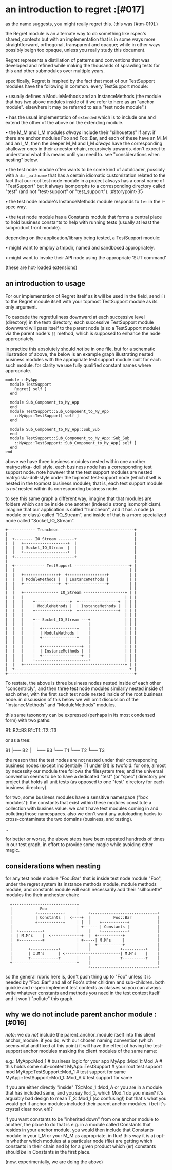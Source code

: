 # an introduction to regret :[#017]

as the name suggests, you might really regret this. (this was [#tm-019].)

the Regret module is an alternate way to do something like rspec's
shared_contexts but with an implementation that is in some ways more
straightforward, orthogonal, transparent and opaque; while in other ways
possibly beign too opaque, unless you really study this document.

Regret represents a distillation of patterns and conventions that was
developed and refined while making the thousands of sprawling tests for this
and other submodules over multiple years.

specifically, Regret is inspired by the fact that most of our TestSupport
modules have the following in common. every TestSupport module:

  • usually defines a ModuleMethods and an InstanceMethods (the module that
    has two above modules inside of it we refer to here as an "anchor module".
    elsewhere it may be referred to as a "test node module".)

  • has the usual implementation of `extended` which is to include one and
    extend the other of the above on the extending module.

  • the M_M and I_M modules *always* include their "silhouettes" if any:
    if there are anchor modules Foo and Foo::Bar, and each of these have an
    M_M and an I_M, then the deeper M_M and I_M *always* have the
    corresponding shallower ones in their ancestor chain, recursively
    upwards. don't expect to understand what this means until you need to.
    see "considerations when nesting" below.

  • the test node module often wants to be some kind of autoloader, possibly
    with a `dir_pathname` that has a certain idiomatic customization related
    to the fact that our root test node module in a project always has a const
    name of "TestSupport" but it always isomporphs to a corresponding directory
    called "test" (and not "test-support" or "test_support"). :#storypoint-35


  • the test node module's InstanceMethods module responds to `let` in the
    r-spec way.

  • the test node module has a Constants module that forms a central place to
    hold business constants to help with running tests (usually at least the
    subproduct front module).

depending on the application/library being tested, a TestSupport module:

  • might want to employ a tmpdir, named and sandboxed appropriately.

  • might want to invoke their API node using the appropriate 'SUT command'

  (these are hot-loaded extensions)


## an introduction to usage

For our implementation of Regret itself as it will be used in the field,
send `[]` to the Regret module itself with your topmost TestSupport module
as its only argument.

To cascade the regretfullness downward at each successive level (directory)
in the test/ directory, each successive TestSupport module downward will pass
itself to the parent node (also a TestSupport module) via the parent node's
`[]` method, which is supposed to enhance the node appropriately.

in practice this absolutely should *not* be in one file, but for a schematic
illustration of above, the below is an example graph illustrating nested
business modules with the appropriate test support module built for each
such module. for clarity we use fully qualified constant names where
appropriate.

    module ::MyApp
      module TestSupport
        Regret[ self ]
      end

      module Sub_Component_to_My_App
      end
      module TestSupport::Sub_Component_to_My_App
        ::MyApp::TestSupport[ self ]
      end

      module Sub_Component_to_My_App::Sub_Sub
      end
      module TestSupport::Sub_Component_to_My_App::Sub_Sub
        ::MyApp::TestSupport::Sub_Component_to_My_App[ self ]
      end
    end

above we have three business modules nested within one another matryoshka-
doll style. each business node has a corresponding test support node. note
however that the test support modules are nested matryoska-doll-style under
the topmost test-support node (which itself is nested in the topmost business
module); that is, each test support module is *not* nested within its
corresponding business node.

to see this same graph a different way, imagine that that modules are folders
which can be inside one another (indeed a strong isomorphicism). imagine that
our application is called "truncheon", and it has a node (a module or class)
called "IO_Stream", and inside of that is a more specialized node called
"Socket_IO_Stream".

    +------------ Truncheon  -------------------------------+
    |                                                       |
    |  +-------- IO_Stream -------+                         |
    |  |   +-------------------+  |                         |
    |  |   | Socket_IO_Stream  |  |                         |
    |  |   +-------------------+  |                         |
    |  +--------------------------+                         |
    |                                                       |
    |  +------------- TestSupport ------------------------+ |
    |  |                                                  | |
    |  |   +---------------+  +-----------------+         | |
    |  |   | ModuleMethods |  | InstanceMethods |         | |
    |  |   +---------------+  +-----------------+         | |
    |  |                                                  | |
    |  |   +--------------- IO_Stream ------------------+ | |
    |  |   |                                            | | |
    |  |   |    +---------------+  +-----------------+  | | |
    |  |   |    | ModuleMethods |  | InstanceMethods |  | | |
    |  |   |    +---------------+  +-----------------+  | | |
    |  |   |                                            | | |
    |  |   |    +-- Socket_IO_Stream ---+               | | |
    |  |   |    |                       |               | | |
    |  |   |    |  +---------------+    |               | | |
    |  |   |    |  | ModuleMethods |    |               | | |
    |  |   |    |  +---------------+    |               | | |
    |  |   |    |                       |               | | |
    |  |   |    |  +-----------------+  |               | | |
    |  |   |    |  | InstanceMethods |  |               | | |
    |  |   |    |  +-----------------+  |               | | |
    |  |   |    +-----------------------+               | | |
    |  |   +--------------------------------------------+ | |
    |  +--------------------------------------------------+ |
    +-------------------------------------------------------+


To restate, the above is three business nodes nested inside of each other
"concentricly", and then three test node modules similarly nested inside
of each other, with the first such test node nested inside of the root
business node. in discussion of this below we will omit discussion of the
"InstanceMethods" and "ModuleMethods" modules.

this same taxonomy can be expressed (perhaps in its most condensed form)
with two paths:

  B1::B2::B3
  B1::T1::T2::T3

or as a tree:

  B1
  ├── B2
  │   └── B3
  └── T1
      └── T2
          └── T3



the reason that the test nodes are not nested under their corresponding
business nodes (except incidentially T1 under B1) is twofold: for one, almost
by necessity our module tree follows the filesystem tree; and the universal
convention seems to be to have a dedicated "test" (or "spec") directory per
project that holds all unit tests (as opposed to one "test" directory for each
business directory).

for two, some business modules have a sensitive namespace ("box modules"):
the constants that exist within these modules constitute a collection with
busines value. we can't have test modules coming in and polluting those
namespaces. also we don't want any autoloading hacks to cross-contaminate
the two domains (business, and testing).

..

for better or worse, the above steps have been repeated hundreds of times
in our test graph, in effort to provide some magic while avoiding other
magic.



## considerations when nesting

for any test node module "Foo::Bar" that is inside test node module "Foo",
under the regret system its instance methods module, module methods module,
and constants module will each necessarily add their "silhouette" modules
tho their anchestor chain:

      +----------------------------+
      |            Foo             |
      |          +-----------+     |    +-----------------------------+
      |          | Constants |  <----+  |          Foo::Bar           |
      |          +-----------+     | |  |    +-----------+            |
      |                            | +------ | Constants |            |
      |  +----------+              |    |    +-----------+            |
      |  | M.M's    |  <-------------+  |  +-----------+              |
      |  +----------+              | +-----| M.M's     |              |
      |                            |    |  +-----------+              |
      |       +------------+       |    |             +----------+    |
      |       | I.M's      | <------------------------| M.M's    |    |
      |       +------------+       |    |             +----------+    |
      +----------------------------+    |                             |
                                        +-----------------------------+

so the general rubric here is, don't push thing up to "Foo" unless it is
needed by "Foo::Bar" and all of Foo's other children and sub-children.
both quickie and r-spec implement test contexts as classes so you can always
write whatever constants and methods you need in the test context itself
and it won't "pollute" this graph.



## why we do not include parent anchor module :[#016]

*note*: we do *not* include the parent_anchor_module itself into this client
anchor_module. if you do, with our chosen naming convention (which seems vital
and fixed at this point) it will have the effect of having the test-support
anchor modules masking the client modules of the same name:

  e.g.:  MyApp::Mod_1                      # business logic for your app
         MyApp::Mod_1::Mod_A               # this holds some sub-content
         MyApp::TestSupport                # your root test support mod
         MyApp::TestSupport::Mod_1         # test support for same
         MyApp::TestSupport::Mod_1::Mod_A  # test support for same


if you are either directly "inside" TS::Mod_1::Mod_A or you are in a module
that has included same, and you say `Mod_1`, which Mod_1 do you mean? it's
arguably bad design to mean T_S::Mod_1 (so confusing!) but that's what you
would get if anchor modules included their parent anchor modules. i bet it's
crystal clear now, eh!?

if you want constants to be "inherited down" from one anchor module to
another, the place to do that is e.g. in a module called Constants that
resides in your anchor module. you would then include that Constants module in
your I_M or your M_M as appropriate. in flux!  this way it is a) opt-in
whether which modules at a particular node (file) are getting which constants
in their chain and b) for a given product which (er) constants should *be* in
Constants in the first place.

(now, experimentally, we are doing the above)
